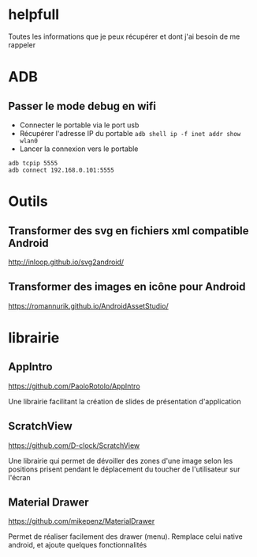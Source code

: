 # helpfull
Toutes les informations que je peux récupérer et dont j'ai besoin de me rappeler

# ADB
## Passer le mode debug en wifi
* Connecter le portable via le port usb
* Récupérer l'adresse IP du portable `adb shell ip -f inet addr show wlan0`
* Lancer la connexion vers le portable 
```
adb tcpip 5555
adb connect 192.168.0.101:5555
```

# Outils
## Transformer des svg en fichiers xml compatible Android
http://inloop.github.io/svg2android/

## Transformer des images en icône pour Android
https://romannurik.github.io/AndroidAssetStudio/

# librairie
## AppIntro
https://github.com/PaoloRotolo/AppIntro

Une librairie facilitant la création de slides de présentation d'application

## ScratchView
https://github.com/D-clock/ScratchView

Une librairie qui permet de dévoiller des zones d'une image selon les positions prisent pendant le déplacement du toucher de l'utilisateur sur l'écran

## Material Drawer
https://github.com/mikepenz/MaterialDrawer

Permet de réaliser facilement des drawer (menu). Remplace celui native android, et ajoute quelques fonctionnalités

